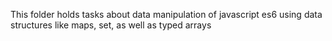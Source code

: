 This folder holds tasks about data manipulation of javascript es6 using data structures like maps, set, as well as typed arrays
